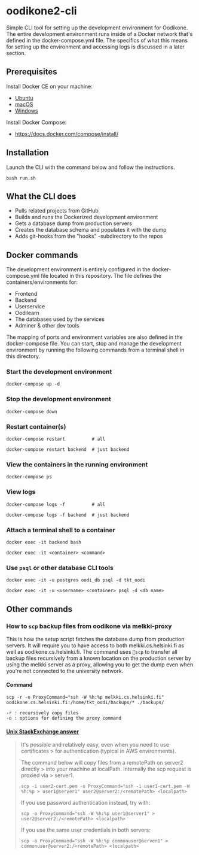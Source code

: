 # oodikone2-cli
Simple CLI tool for setting up the development environment for Oodikone. The entire development environment runs inside of a Docker network that's defined in the docker-compose.yml file. The specifics of what this means for setting up the environment and accessing logs is discussed in a later section.

## Prerequisites
Install Docker CE on your machine:

- [Ubuntu](https://docs.docker.com/install/linux/docker-ce/ubuntu/)
- [macOS](https://docs.docker.com/docker-for-mac/install/)
- [Windows](https://docs.docker.com/docker-for-windows/install/)

Install Docker Compose: 

- https://docs.docker.com/compose/install/

## Installation

Launch the CLI with the command below and follow the instructions. 
```
bash run.sh
```

## What the CLI does
- Pulls related projects from GitHub
- Builds and runs the Dockerized development environment
- Gets a database dump from production servers
- Creates the database schema and populates it with the dump
- Adds git-hooks from the "hooks" -subdirectory to the repos

## Docker commands

The development environment is entirely configured in the docker-compose.yml file located in this repository. The file defines the containers/environments for:
- Frontend
- Backend
- Userservice
- Oodilearn
- The databases used by the services
- Adminer & other dev tools

The mapping of ports and environment variables are also defined in the docker-compose file. You can start, stop and manage the development environment by running the following commands from a terminal shell in this directory.

### Start the development environment
```
docker-compose up -d
```

### Stop the development environment
```
docker-compose down
```

### Restart container(s)

```
docker-compose restart          # all

docker-compose restart backend  # just backend
```

### View the containers in the running environment
```
docker-compose ps
```

### View logs


```
docker-compose logs -f          # all

docker-compose logs -f backend  # just backend
```



### Attach a terminal shell to a container
```
docker exec -it backend bash

docker exec -it <container> <command>
```

### Use `psql` or other database CLI tools
```
docker exec -it -u postgres oodi_db psql -d tkt_oodi

docker exec -it -u <username> <container> psql -d <db name>
```

## Other commands

### How to `scp` backup files from oodikone via melkki-proxy

This is how the setup script fetches the database dump from production servers. It will require you to have access to both melkki.cs.helsinki.fi as well as oodikone.cs.helsinki.fi. The command uses `scp` to transfer all backup files recursively from a known location on the production server by using the melkki server as a proxy, allowing you to get the dump even when you're not connected to the university network.

#### Command 
```
scp -r -o ProxyCommand="ssh -W %h:%p melkki.cs.helsinki.fi" oodikone.cs.helsinki.fi:/home/tkt_oodi/backups/* ./backups/

-r : recursively copy files
-o : options for defining the proxy command
```

#### [Unix StackExchange answer](https://unix.stackexchange.com/questions/355640/how-to-scp-via-an-intermediate-machine)

> It's possible and relatively easy, even when you need to use certificates > for authentication (typical in AWS environments).
> 
> The command below will copy files from a remotePath on server2 directly > into your machine at localPath. Internally the scp request is proxied via > server1.
> 
> ```
> scp -i user2-cert.pem -o ProxyCommand="ssh -i user1-cert.pem -W %h:%p > user1@server1" user2@server2:/<remotePath> <localpath>
> ```
> 
> If you use password authentication instead, try with:
> 
>  ```
> scp -o ProxyCommand="ssh -W %h:%p user1@server1" > user2@server2:/<remotePath> <localpath>
> ```
> 
> If you use the same user credentials in both servers:
> 
> ```
> scp -o ProxyCommand="ssh -W %h:%p commonuser@server1" > commonuser@server2:/<remotePath> <localpath>
> ```